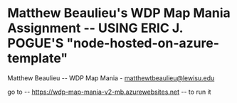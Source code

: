 # Matthew Beaulieu's WDP Map Mania Assignment -- USING ERIC J. POGUE'S "node-hosted-on-azure-template"

Matthew Beaulieu -- WDP Map Mania - matthewtbeaulieu@lewisu.edu

go to -- https://wdp-map-mania-v2-mb.azurewebsites.net -- to run it
